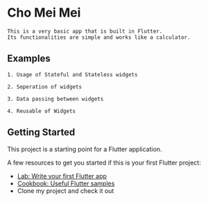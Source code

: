 # Cho Mei Mei

    This is a very basic app that is built in Flutter.
    Its functionalities are simple and works like a calculator.

## Examples

    1. Usage of Stateful and Stateless widgets

    2. Seperation of widgets

    3. Data passing between widgets

    4. Reusable of Widgets


## Getting Started

This project is a starting point for a Flutter application.

A few resources to get you started if this is your first Flutter project:

- [Lab: Write your first Flutter app](https://flutter.dev/docs/get-started/codelab)
- [Cookbook: Useful Flutter samples](https://flutter.dev/docs/cookbook)
- Clone my project and check it out


